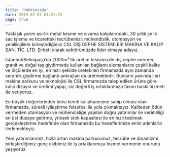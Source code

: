 ```yaml
---
title: 'Hakkimizda'
date: 2019-07-01 01:21:23
page: true
---
```


Yaklaşık yarım asırlık metal kesme ve sıvama kalıplarındaki, 30 yıllık çelik sac işleme ve ticaretteki tecrübemizi; mühendislik, otomasyon ve yenilikçilikle birleştirdiğimiz CSL DIŞ CEPHE SİSTEMLERİ MAKİNA VE KALIP SAN. TİC. LTD. Şirketi olarak sektörümüzde lider olmaya adayız.


İstanbul/Selimpaşa’da 2000m²’lik üretim tesisimizde dış cephe mermer, granit ve doğal taş giydirmede kullanılan bağlantı elemanlarını çeşitli kalite ve ölçülerde en iyi, en hızlı şekilde üretebilen firmamızda aynı zamanda seramik giydirme bağlantı ankrajları da üretmektedir. Bunların yanında ileri makina parkuru ve teknolojisi ile CSL firmamızda talep edilen ürüne göre kalıp dizaynı ve üretimi yapıp, siz değerli iş ortaklarımıza fason baskı hizmeti de veriyoruz.


En büyük değerlerinden birisi kendi kalıphanesine sahip olması olan firmamızda, sürekli iyileştirme felsefesi ile yola çıkmaktayız. Kaliteden ödün vermeden otomasyon ve mühendisliğe yapılan doğru yatırımlar ile verimliliği en üst düzeye getirme, yüksek stok kapasitesi ile en hızlı teslimatı gerçekleştirme hedefinde olan firmamızda bu hedeflerimize emin adımlarla ilerlemekteyiz.


Yeni yatırımlarımız, hızla artan makina parkurumuz, tecrübe ve dinamizmi birleştirdiğimiz genç ekibimiz ile iş ortaklarımıza hizmet vermenin onurunu yaşıyoruz.
